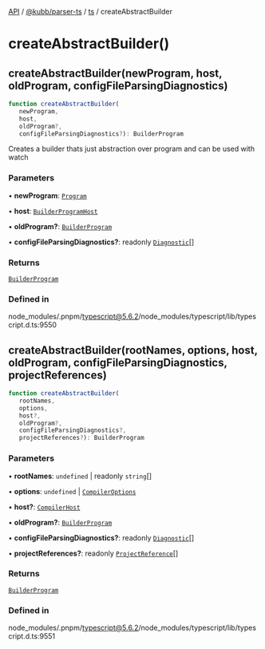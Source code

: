 [API](../../../../../packages.md) / [@kubb/parser-ts](../../../index.md) / [ts](../index.md) / createAbstractBuilder

# createAbstractBuilder()

## createAbstractBuilder(newProgram, host, oldProgram, configFileParsingDiagnostics)

```ts
function createAbstractBuilder(
   newProgram, 
   host, 
   oldProgram?, 
   configFileParsingDiagnostics?): BuilderProgram
```

Creates a builder thats just abstraction over program and can be used with watch

### Parameters

• **newProgram**: [`Program`](../interfaces/Program.md)

• **host**: [`BuilderProgramHost`](../interfaces/BuilderProgramHost.md)

• **oldProgram?**: [`BuilderProgram`](../interfaces/BuilderProgram.md)

• **configFileParsingDiagnostics?**: readonly [`Diagnostic`](../interfaces/Diagnostic.md)[]

### Returns

[`BuilderProgram`](../interfaces/BuilderProgram.md)

### Defined in

node\_modules/.pnpm/typescript@5.6.2/node\_modules/typescript/lib/typescript.d.ts:9550

## createAbstractBuilder(rootNames, options, host, oldProgram, configFileParsingDiagnostics, projectReferences)

```ts
function createAbstractBuilder(
   rootNames, 
   options, 
   host?, 
   oldProgram?, 
   configFileParsingDiagnostics?, 
   projectReferences?): BuilderProgram
```

### Parameters

• **rootNames**: `undefined` \| readonly `string`[]

• **options**: `undefined` \| [`CompilerOptions`](../interfaces/CompilerOptions.md)

• **host?**: [`CompilerHost`](../interfaces/CompilerHost.md)

• **oldProgram?**: [`BuilderProgram`](../interfaces/BuilderProgram.md)

• **configFileParsingDiagnostics?**: readonly [`Diagnostic`](../interfaces/Diagnostic.md)[]

• **projectReferences?**: readonly [`ProjectReference`](../interfaces/ProjectReference.md)[]

### Returns

[`BuilderProgram`](../interfaces/BuilderProgram.md)

### Defined in

node\_modules/.pnpm/typescript@5.6.2/node\_modules/typescript/lib/typescript.d.ts:9551
